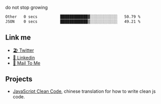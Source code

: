 do not stop growing


<!--START_SECTION:waka-->

```txt
Other   0 secs          ████████████▓░░░░░░░░░░░░   50.79 %
JSON    0 secs          ████████████▒░░░░░░░░░░░░   49.21 %
```

<!--END_SECTION:waka-->

## Link me

- [🏖️ Twitter](https://twitter.com/yuetong3yu)
- [🧳 Linkedin](https://www.linkedin.com/in/yuetong3yu)
- [📧 Mail To Me](mailto:yuetong3yu@gmail.com)


## Projects 

- [JavaScript Clean Code](https://js-clean-code-cn.vercel.app/), chinese translation for how to write clean js code.
